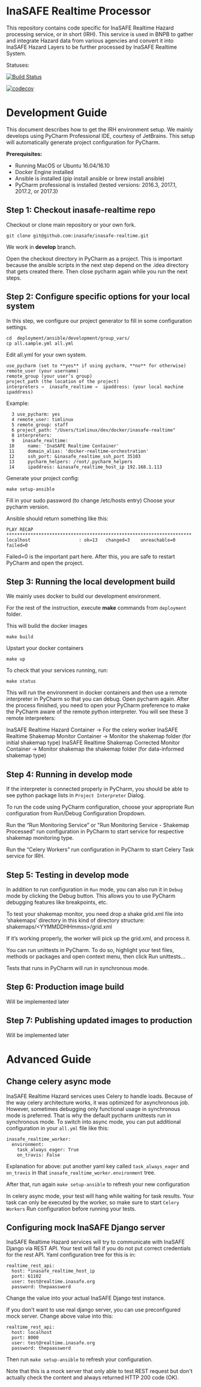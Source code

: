 # InaSAFE Realtime Processor

This repository contains code specific for InaSAFE Realtime Hazard
processing service, or in short (IRH). This service is used in BNPB to
gather and integrate Hazard data from various agencies and convert it
into InaSAFE Hazard Layers to be further processed by InaSAFE Realtime
System.

Statuses:

[![Build Status](https://travis-ci.org/inasafe/inasafe-realtime.svg?branch=develop)](https://travis-ci.org/inasafe/inasafe-realtime)

[![codecov](https://codecov.io/gh/inasafe/inasafe-realtime/branch/develop/graph/badge.svg)](https://codecov.io/gh/inasafe/inasafe-realtime)



# Development Guide

This document describes how to get the IRH environment setup. We mainly
develops using PyCharm Professional IDE, courtesy of JetBrains. This
setup will automatically generate project configuration for PyCharm.

**Prerequisites:**

- Running MacOS or Ubuntu 16.04/16.10
- Docker Engine installed
- Ansible is installed (pip install ansible or brew install ansible)
- PyCharm professional is installed (tested versions: 2016.3, 2017.1, 2017.2, or 2017.3)


## Step 1: Checkout inasafe-realtime repo

Checkout or clone main repository or your own fork.

```
git clone git@github.com:inasafe/inasafe-realtime.git
```

We work in **develop** branch.

Open the checkout directory in PyCharm as a project.
This is important because the ansible scripts in the next step depend
on the .idea directory that gets created there.
Then close pycharm again while you run the next steps.

## Step 2: Configure specific options for your local system

In this step, we configure our project generator to fill in
some configuration settings.

```
cd  deployment/ansible/development/group_vars/
cp all.sample.yml all.yml
```

Edit all.yml for your own system.

```
use_pycharm (set to **yes** if using pycharm, **no** for otherwise)
remote_user (your username)
remote_group (your user’s group)
project_path (the location of the project)
interpreters →  inasafe_realtime →  ipaddress: (your local machine ipaddress)
```


Example:

```
  3 use_pycharm: yes
  4 remote_user: timlinux
  5 remote_group: staff
  6 project_path: "/Users/timlinux/dev/docker/inasafe-realtime"
  8 interpreters:
  9   inasafe_realtime:
 10     name: 'InaSAFE Realtime Container'
 11     domain_alias: 'docker-realtime-orchestration'
 12     ssh_port: &inasafe_realtime_ssh_port 35103
 13     pycharm_helpers: /root/.pycharm_helpers
 14     ipaddress: &inasafe_realtime_host_ip 192.168.1.113
 ```


Generate your project config:

```
make setup-ansible
```

Fill in your sudo password (to change /etc/hosts entry)
Choose your pycharm version.

Ansible should return something like this:

```
PLAY RECAP *********************************************************************
localhost                  : ok=13   changed=3    unreachable=0    failed=0
````

Failed=0 is the important part here.
After this, you are safe to restart PyCharm and open the project.


## Step 3: Running the local development build

We mainly uses docker to build our development environment.

For the rest of the instruction, execute **make** commands from ```deployment```
folder.

This will build the docker images

```
make build
```

Upstart your docker containers

```
make up
```

To check that your services running, run:

```
make status
```


This will run the environment in docker containers and then use a
remote interpreter in PyCharm so that you can debug. Open pycharm again.
After the process finished, you need to open your PyCharm preference to
make the PyCharm aware of the remote python interpreter.
You will see these 3 remote interpreters:

InaSAFE Realtime Hazard Container → For the celery worker
InaSAFE Realtime Shakemap Monitor Container  → Monitor the shakemap folder (for initial shakemap type)
InaSAFE Realtime Shakemap Corrected Monitor Container → Monitor shakemap the shakemap folder (for data-informed shakemap type)

## Step 4: Running in develop mode

If the interpreter is connected properly in PyCharm, you should be able
to see python package lists in ```Project Interpreter``` Dialog.

To run the code using PyCharm configuration, choose your appropriate Run
configuration from Run/Debug Configuration Dropdown.

Run the “Run Monitoring Service” or "Run Monitoring Service - Shakemap Processed"
run configuration in PyCharm to start service for respective shakemap monitoring type.

Run the “Celery Workers” run configuration in PyCharm to start Celery Task service for IRH.


## Step 5: Testing in develop mode

In addition to run configuration in ```Run``` mode, you can also run it in
```Debug``` mode by clicking the Debug button. This allows you to use PyCharm
debugging features like breakpoints, etc.

To test your shakemap monitor, you need drop a shake grid.xml file into
‘shakemaps’ directory in this kind of directory structure:
shakemaps/\<YYMMDDHHmmss>/grid.xml

If it’s working properly, the worker will pick up the grid.xml,
and process it.

You can run unittests in PyCharm. To do so, highlight your
test files, methods or packages and open context menu, then
click Run unittests...

Tests that runs in PyCharm will run in synchronous mode.

## Step 6: Production image build

Will be implemented later

## Step 7: Publishing updated images to production

Will be implemented later


# Advanced Guide

## Change celery async mode

InaSAFE Realtime Hazard services uses Celery to handle loads. Because
of the way celery architecture works, it was optimized for asynchronous
job. However, sometimes debugging only functional usage in synchronous
mode is preferred. That is why the default pycharm unittests run in
synchronous mode. To switch into async mode, you can put additional
configuration in your `all.yml` file like this:

```
inasafe_realtime_worker:
  environment:
    task_always_eager: True
    on_travis: False
```

Explanation for above: put another yaml key called `task_always_eager`
and `on_travis` in that `inasafe_realtime_worker.environment` tree.

After that, run again `make setup-ansible` to refresh your new configuration

In celery async mode, your test will hang while waiting for task results.
Your task can only be executed by the worker, so make sure to start
`Celery Workers` Run configuration before running your tests.

## Configuring mock InaSAFE Django server

InaSAFE Realtime Hazard services will try to communicate with InaSAFE Django
via REST API. Your test will fail if you do not put correct credentials
for the rest API. Yaml configuration tree for this is in:

```
realtime_rest_api:
  host: *inasafe_realtime_host_ip
  port: 61102
  user: test@realtime.inasafe.org
  password: thepaassword
```

Change the value into your actual InaSAFE Django test instance.

If you don't want to use real django server, you can use preconfigured
mock server. Change above value into this:

```
realtime_rest_api:
  host: localhost
  port: 8000
  user: test@realtime.inasafe.org
  password: thepaassword
```

Then run `make setup-ansible` to refresh your configuration.

Note that this is a mock server that only able to test REST request but
don't actually check the content and always returned HTTP 200 code (OK).
